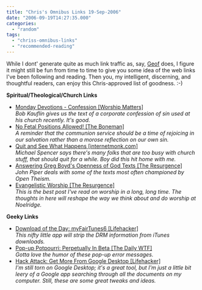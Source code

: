 ```yaml
---
title: "Chris's Omnibus Links 19-Sep-2006"
date: "2006-09-19T14:27:35.000"
categories: 
  - "random"
tags: 
  - "chriss-omnibus-links"
  - "recommended-reading"
---
```


While I dont' generate quite as much link traffic as, say, [Geof](http://ijsm.org/archives/2006/09/19/links-for-2006-09-19/) does, I figure it might still be fun from time to time to give you some idea of the web links I've been following and reading. Then you, my intelligent, discerning, and thoughtful readers, can enjoy this Chris-approved list of goodness. :-)

**Spiritual/Theological/Church Links**

- [Monday Devotions - Confession \[Worship Matters\]](http://www.worshipmatters.com/bobkauflin/2006/08/monday_devotion.html)  
    _Bob Kauflin gives us the text of a corporate confession of sin used at his church recently. It's good._
- [No Fetal Positions Allowed! \[The Boneman\]](http://bbonecutter.typepad.com/the_boneman/2006/08/do_this_as_my_m.html)  
    _A reminder that the communion service should be a time of rejoicing in our salvation rather than a morose reflection on our own sin._
- [Quit and See What Happens \[internetmonk.com\]](http://www.internetmonk.com/archive/quit-and-see-what-happens)  
    _Michael Spencer says there's many folks that are too busy with church stuff, that should quit for a while. Boy did this hit home with me._
- [Answering Greg Boyd's Openness of God Texts \[The Resurgence\]](http://theresurgence.com/john_piper_1998-05-11_answering_greg_boyd)  
    _John Piper deals with some of the texts most often championed by Open Theism._
- [Evangelistic Worship \[The Resurgence\]](http://theresurgence.com/tim_keller_2001-06_evangelistic_worship)  
    _This is the best post I've read on worship in a long, long time. The thoughts in here will reshape the way we think about and do worship at Noelridge._

**Geeky Links**

- [Download of the Day: myFairTunes6 \[Lifehacker\]](http://www.lifehacker.com/software/drm/download-of-the-day-myfairtunes6-windows-198522.php)  
    _This nifty little app will strip the DRM information from iTunes downloads._
- [Pop-up Potpourri: Perpetually In Beta \[The Daily WTF\]](http://thedailywtf.com/forums/thread/90530.aspx)  
    _Gotta love the humor of these pop-up error messages._
- [Hack Attack: Get More From Google Desktop \[Lifehacker\]](http://www.lifehacker.com/software/google-desktop/hack-attack-get-more-from-google-desktop-199630.php)  
    _I'm still torn on Google Desktop; it's a great tool, but I'm just a little bit leery of a Google app searching through all the documents on my computer. Still, these are some great tweaks and ideas._
